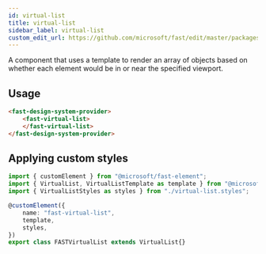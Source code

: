 ```yaml
---
id: virtual-list
title: virtual-list
sidebar_label: virtual-list
custom_edit_url: https://github.com/microsoft/fast/edit/master/packages/web-components/fast-foundation/src/virtual-list/README.md
---
```


A component that uses a template to render an array of objects based on whether each element would be in or near the specified viewport. 

## Usage

```html live
<fast-design-system-provider>
    <fast-virtual-list>
    </fast-virtual-list>
</fast-design-system-provider>
```

## Applying custom styles

```ts
import { customElement } from "@microsoft/fast-element";
import { VirtualList, VirtualListTemplate as template } from "@microsoft/fast-foundation";
import { VirtualListStyles as styles } from "./virtual-list.styles";

@customElement({
    name: "fast-virtual-list",
    template,
    styles,
})
export class FASTVirtualList extends VirtualList{}
```